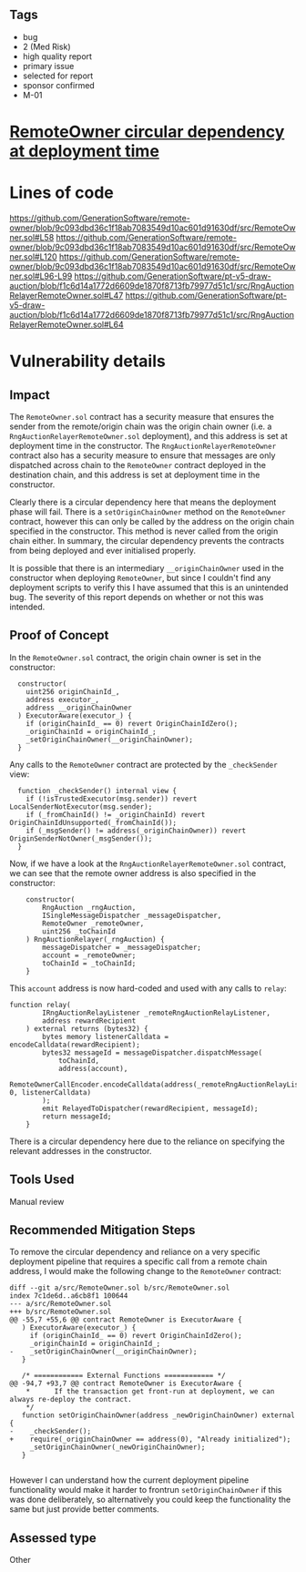 ## Tags

- bug
- 2 (Med Risk)
- high quality report
- primary issue
- selected for report
- sponsor confirmed
- M-01

# [RemoteOwner circular dependency at deployment time](https://github.com/code-423n4/2023-08-pooltogether-findings/issues/147) 

# Lines of code

https://github.com/GenerationSoftware/remote-owner/blob/9c093dbd36c1f18ab7083549d10ac601d91630df/src/RemoteOwner.sol#L58
https://github.com/GenerationSoftware/remote-owner/blob/9c093dbd36c1f18ab7083549d10ac601d91630df/src/RemoteOwner.sol#L120
https://github.com/GenerationSoftware/remote-owner/blob/9c093dbd36c1f18ab7083549d10ac601d91630df/src/RemoteOwner.sol#L96-L99
https://github.com/GenerationSoftware/pt-v5-draw-auction/blob/f1c6d14a1772d6609de1870f8713fb79977d51c1/src/RngAuctionRelayerRemoteOwner.sol#L47
https://github.com/GenerationSoftware/pt-v5-draw-auction/blob/f1c6d14a1772d6609de1870f8713fb79977d51c1/src/RngAuctionRelayerRemoteOwner.sol#L64


# Vulnerability details

## Impact
The `RemoteOwner.sol` contract has a security measure that ensures the sender from the remote/origin chain was the origin chain owner (i.e. a `RngAuctionRelayerRemoteOwner.sol` deployment), and this address is set at deployment time in the constructor. The `RngAuctionRelayerRemoteOwner` contract also has a security measure to ensure that messages are only dispatched across chain to the `RemoteOwner` contract deployed in the destination chain, and this address is set at deployment time in the constructor.

Clearly there is a circular dependency here that means the deployment phase will fail. There is a `setOriginChainOwner` method on the `RemoteOwner` contract, however this can only be called by the address on the origin chain specified in the constructor. This method is never called from the origin chain either. In summary, the circular dependency prevents the contracts from being deployed and ever initialised properly.

It is possible that there is an intermediary `__originChainOwner` used in the constructor when deploying `RemoteOwner`, but since I couldn't find any deployment scripts to verify this I have assumed that this is an unintended bug. The severity of this report depends on whether or not this was intended.

## Proof of Concept
In the `RemoteOwner.sol` contract, the origin chain owner is set in the constructor:

```
  constructor(
    uint256 originChainId_,
    address executor_,
    address __originChainOwner
  ) ExecutorAware(executor_) {
    if (originChainId_ == 0) revert OriginChainIdZero();
    _originChainId = originChainId_;
    _setOriginChainOwner(__originChainOwner);
  }
```

Any calls to the `RemoteOwner` contract are protected by the `_checkSender` view:

```
  function _checkSender() internal view {
    if (!isTrustedExecutor(msg.sender)) revert LocalSenderNotExecutor(msg.sender);
    if (_fromChainId() != _originChainId) revert OriginChainIdUnsupported(_fromChainId());
    if (_msgSender() != address(_originChainOwner)) revert OriginSenderNotOwner(_msgSender());
  }
```

Now, if we have a look at the `RngAuctionRelayerRemoteOwner.sol` contract, we can see that the remote owner address is also specified in the constructor:

```
    constructor(
        RngAuction _rngAuction,
        ISingleMessageDispatcher _messageDispatcher,
        RemoteOwner _remoteOwner,
        uint256 _toChainId
    ) RngAuctionRelayer(_rngAuction) {
        messageDispatcher = _messageDispatcher;
        account = _remoteOwner;
        toChainId = _toChainId;
    }
```

This `account` address is now hard-coded and used with any calls to `relay`:

```
function relay(
        IRngAuctionRelayListener _remoteRngAuctionRelayListener,
        address rewardRecipient
    ) external returns (bytes32) {
        bytes memory listenerCalldata = encodeCalldata(rewardRecipient);
        bytes32 messageId = messageDispatcher.dispatchMessage(
            toChainId,
            address(account),
            RemoteOwnerCallEncoder.encodeCalldata(address(_remoteRngAuctionRelayListener), 0, listenerCalldata)
        );
        emit RelayedToDispatcher(rewardRecipient, messageId);
        return messageId;
    }
```

There is a circular dependency here due to the reliance on specifying the relevant addresses in the constructor.

## Tools Used
Manual review

## Recommended Mitigation Steps
To remove the circular dependency and reliance on a very specific deployment pipeline that requires a specific call from a remote chain address, I would make the following change to the `RemoteOwner` contract:

```
diff --git a/src/RemoteOwner.sol b/src/RemoteOwner.sol
index 7c1de6d..a6cb8f1 100644
--- a/src/RemoteOwner.sol
+++ b/src/RemoteOwner.sol
@@ -55,7 +55,6 @@ contract RemoteOwner is ExecutorAware {
   ) ExecutorAware(executor_) {
     if (originChainId_ == 0) revert OriginChainIdZero();
     _originChainId = originChainId_;
-    _setOriginChainOwner(__originChainOwner);
   }
 
   /* ============ External Functions ============ */
@@ -94,7 +93,7 @@ contract RemoteOwner is ExecutorAware {
    *      If the transaction get front-run at deployment, we can always re-deploy the contract.
    */
   function setOriginChainOwner(address _newOriginChainOwner) external {
-    _checkSender();
+    require(_originChainOwner == address(0), "Already initialized");
     _setOriginChainOwner(_newOriginChainOwner);
   }
 
```

However I can understand how the current deployment pipeline functionality would make it harder to frontrun `setOriginChainOwner` if this was done deliberately, so alternatively you could keep the functionality the same but just provide better comments.


## Assessed type

Other